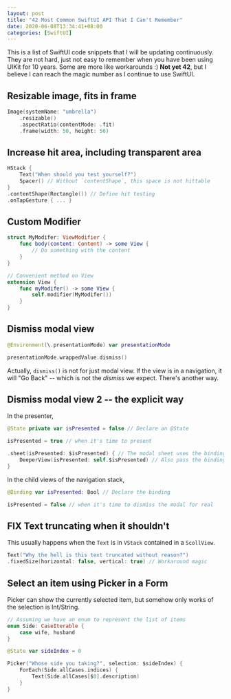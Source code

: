 ```yaml
---
layout: post
title: "42 Most Common SwiftUI API That I Can't Remember"
date: 2020-06-08T13:34:41+08:00
categories: [SwiftUI]
---
```


This is a list of SwiftUI code snippets that I will be updating continuously. They are not hard, just not easy to remember when you have been using UIKit for 10 years. Some are more like workarounds :) **Not yet 42**, but I believe I can reach the magic number as I continue to use SwiftUI.

## Resizable image, fits in frame

```swift
Image(systemName: "umbrella")
    .resizable()
    .aspectRatio(contentMode: .fit)
    .frame(width: 50, height: 50)
```

## Increase hit area, including transparent area

```swift
HStack {
    Text("When should you test yourself?")
    Spacer() // Without `contentShape`, this space is not hittable
}
.contentShape(Rectangle()) // Define hit testing
.onTapGesture { ... }
```

## Custom Modifier

```swift
struct MyModifer: ViewModifier {
    func body(content: Content) -> some View {
        // Do something with the content
    }
}

// Convenient method on View
extension View {
    func myModifer() -> some View {
        self.modifier(MyModifer())
    }
}
```

## Dismiss modal view

```swift
@Environment(\.presentationMode) var presentationMode

presentationMode.wrappedValue.dismiss()
```

Actually, `dismiss()` is not for just modal view. If the view is in a navigation, it will "Go Back" -- which is not the _dismiss_ we expect. There's another way.

## Dismiss modal view 2 -- the explicit way

In the presenter,

```swift
@State private var isPresented = false // Declare an @State

isPresented = true // when it's time to present

.sheet(isPresented: $isPresented) { // The modal sheet uses the binding
    DeeperView(isPresented: self.$isPresented) // Also pass the binding to any children
}
```

In the child views of the navigation stack,

```swift
@Binding var isPresented: Bool // Declare the binding

isPresented = false // when it's time to dismiss the modal for real
```

## FIX Text truncating when it shouldn't

This usually happens when the `Text` is in `VStack` contained in a `ScollView`.

```swift
Text("Why the hell is this text truncated without reason?")
.fixedSize(horizontal: false, vertical: true) // Workaround magic
```

## Select an item using Picker in a Form

Picker can show the currently selected item, but somehow only works of the selection is Int/String.

```swift
// Assuming we have an enum to represent the list of items
enum Side: CaseIterable {
    case wife, husband
}

@State var sideIndex = 0

Picker("Whose side you taking?", selection: $sideIndex) {
    ForEach(Side.allCases.indices) {
        Text(Side.allCases[$0].description)
    }
}
```
